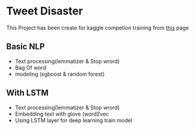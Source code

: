 # Tweet Disaster
This Project has been create for kaggle competion training from [this](https://www.kaggle.com/c/nlp-getting-started) page
## Basic NLP
* Text processing(lemmatizer & Stop wrord)
* Bag Of word
* modeling (xgboost & random forest)
## With LSTM
* Text processing(lemmatizer & Stop wrord)
* Embedding text with glove (word2vec
* Using LSTM layer for deep learning train model
